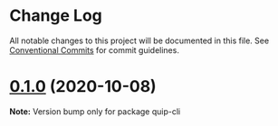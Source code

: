 # Change Log

All notable changes to this project will be documented in this file.
See [Conventional Commits](https://conventionalcommits.org) for commit guidelines.

# [0.1.0](https://github.com/quip/quip-apps/compare/v1.0.0-alpha.46...v0.1.0) (2020-10-08)

**Note:** Version bump only for package quip-cli

